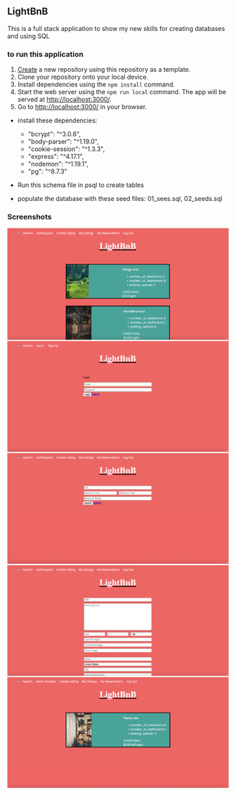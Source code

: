 ## LightBnB

This is a full stack application to show my new skills for creating databases and using SQL

### to run this application

1. [Create](https://github.com/nathanpare/LightBnB/tree/main/LightBnB_WebApp-master) a new repository using this repository as a template.
2. Clone your repository onto your local device.
3. Install dependencies using the `npm install` command.
3. Start the web server using the `npm run local` command. The app will be served at <http://localhost:3000/>.
4. Go to <http://localhost:3000/> in your browser.

* install these dependencies:
  *  "bcrypt": "^3.0.6",
  *  "body-parser": "^1.19.0",
  *  "cookie-session": "^1.3.3",
  *  "express": "^4.17.1",
  *  "nodemon": "^1.19.1",
  *  "pg": "^8.7.3"

* Run this schema file in psql to create tables
* populate the database with these seed files: 01_sees.sql, 02_seeds.sql

### Screenshots

!["Screenshot of Home Page"](https://github.com/nathanpare/LightBnB/blob/main/docs/Home%20Page.png?raw=true)
!["Screenshot of Login Page"](https://github.com/nathanpare/LightBnB/blob/main/docs/Login%20Page.png?raw=true)
!["Screenshot of Search Listings Page"](https://github.com/nathanpare/LightBnB/blob/main/docs/Search%20Listing%20Page.png?raw=true)
!["Screenshot of Create Listing Page"](https://github.com/nathanpare/LightBnB/blob/main/docs/Create%20Listing%20Page.png?raw=true)
!["Screenshot of My Listings Page"](https://github.com/nathanpare/LightBnB/blob/main/docs/My%20Listings%20Page.png?raw=true)